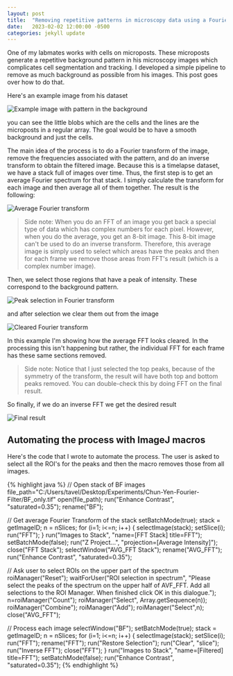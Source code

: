 ```yaml
---
layout: post
title:  "Removing repetitive patterns in microscopy data using a Fourier filtering technique"
date:   2023-02-02 12:00:00 -0500
categories: jekyll update
---
```

One of my labmates works with cells on microposts. These microposts generate a repetitive background pattern in his microscopy images which complicates cell segmentation and tracking. I developed a simple pipeline to remove as much background as possible from his images. This post goes over how to do that.

Here's an example image from his dataset

![Example image with pattern in the background](/assets/images/2023-02-09-example-image.jpg)

you can see the little blobs which are the cells and the lines are the microposts in a regular array. The goal would be to have a smooth background and just the cells.

The main idea of the process is to do a Fourier transform of the image, remove the frequencies associated with the pattern, and do an inverse transform to obtain the filtered image. Because this is a timelapse dataset, we have a stack full of images over time. Thus, the first step is to get an average Fourier spectrum for that stack. I simply calculate the transform for each image and then average all of them together. The result is the following:

![Average Fourier transform](/assets/images/2023-02-09-fourier-transform.jpg)

> Side note: When you do an FFT of an image you get back a special type of data which has complex numbers for each pixel. However, when you do the average, you get an 8-bit image. This 8-bit image can't be used to do an inverse transform. Therefore, this average image is simply used to select which areas have the peaks and then for each frame we remove those areas from FFT's result (which is a complex number image).

Then, we select those regions that have a peak of intensity. These correspond to the background pattern.

![Peak selection in Fourier transform](/assets/images/2023-02-09-fourier-peak-selection.jpg)

and after selection we clear them out from the image


![Cleared Fourier transform](/assets/images/2023-02-09-cleared-peaks.jpg)

In this example I'm showing how the average FFT looks cleared. In the processing this isn't happening but rather, the individual FFT for each frame has these same sections removed.

> Side note: Notice that I just selected the top peaks, because of the symmetry of the transform, the result will have both top and bottom peaks removed. You can double-check this by doing FFT on the final result.

So finally, if we do an inverse FFT we get the desired result

![Final result](/assets/images/2023-02-09-result.jpg)


## Automating the process with ImageJ macros
Here's the code that I wrote to automate the process. The user is asked to select all the ROI's for the peaks and then the macro removes those from all images.

{% highlight java %}
// Open stack of BF images
file_path="C:/Users/tavel/Desktop/Experiments/Chun-Yen-Fourier-Filter/BF_only.tif"
open(file_path);
run("Enhance Contrast", "saturated=0.35");
rename("BF");

// Get average Fourier Transform of the stack
setBatchMode(true);
stack = getImageID;
n = nSlices;
for (i=1; i<=n; i++) {
   selectImage(stack);
   setSlice(i);
   run("FFT"); 
}
run("Images to Stack", "name=[FFT Stack] title=FFT");
setBatchMode(false);
run("Z Project...", "projection=[Average Intensity]");
close("FFT Stack");
selectWindow("AVG_FFT Stack");
rename("AVG_FFT");
run("Enhance Contrast", "saturated=0.35");

// Ask user to select ROIs on the upper part of the spectrum
roiManager("Reset");
waitForUser("ROI selection in spectrum", "Please select the peaks of the spectrum on the upper half of AVF_FFT. Add all selections to the ROI Manager. When finished click OK in this dialogue.");
n=roiManager("Count");
roiManager("Select", Array.getSequence(n));
roiManager("Combine");
roiManager("Add");
roiManager("Select",n);
close("AVG_FFT");

// Process each image
selectWindow("BF");
setBatchMode(true);
stack = getImageID;
n = nSlices;
for (i=1; i<=n; i++) {
   selectImage(stack);
   setSlice(i);
   run("FFT");
   rename("FFT");
   run("Restore Selection");
   run("Clear", "slice");
   run("Inverse FFT");
   close("FFT");
}
run("Images to Stack", "name=[Filtered] title=FFT");
setBatchMode(false);
run("Enhance Contrast", "saturated=0.35");
{% endhighlight %}
